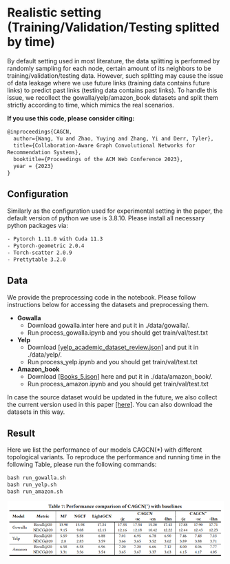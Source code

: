 # Realistic setting (Training/Validation/Testing splitted by time)
By default setting used in most literature, the data splitting is performed by randomly sampling for each node, certain amount of its neighbors to be training/validation/testing data. However, such splitting may cause the issue of data leakage where we use future links (training data contains future links) to predict past links (testing data contains past links). To handle this issue, we recollect the gowalla/yelp/amazon_book datasets and split them strictly according to time, which mimics the real scenarios.


**If you use this code, please consider citing:**
```linux
@inproceedings{CAGCN,
  author={Wang, Yu and Zhao, Yuying and Zhang, Yi and Derr, Tyler},
  title={Collaboration-Aware Graph Convolutional Networks for Recommendation Systems},
  booktitle={Proceedings of the ACM Web Conference 2023},
  year = {2023}
}
```

## Configuration
Similarly as the configuration used for experimental setting in the paper, the default version of python we use is 3.8.10. Please install all necessary python packages via:
```linux
- Pytorch 1.11.0 with Cuda 11.3
- Pytorch-geometric 2.0.4
- Torch-scatter 2.0.9
- Prettytable 3.2.0
```

## Data
We provide the preprocessing code in the notebook. Please follow instructions below for accessing the datasets and preprocessing them.
* **Gowalla**
  * Download gowalla.inter here and put it in ./data/gowalla/.
  * Run process_gowalla.ipynb and you should get train/val/test.txt
* **Yelp**
  * Download [[yelp_academic_dataset_review.json]](https://www.yelp.com/dataset/download) and put it in ./data/yelp/.
  * Run process_yelp.ipynb and you should get train/val/test.txt
* **Amazon_book**
  * Download [[Books_5.json]]() here and put it in ./data/amazon_book/.
  * Run process_amazon.ipynb and you should get train/val/test.txt

In case the source dataset would be updated in the future, we also collect the current version used in this paper [[here]](https://www.dropbox.com/scl/fo/r8f0mad1u8cif062k1cv2/h?dl=0&rlkey=o48sfqa2quuz3ilk4eh7h7p1o). You can also download the datasets in this way.



## Result
Here we list the performance of our models CAGCN(*) with different topological variants. To reproduce the performance and running time in the following Table, please run the following commands:
```linux
bash run_gowalla.sh
bash run_yelp.sh
bash run_amazon.sh
```
![](./tab_res_realistic.png)
